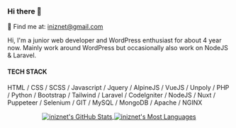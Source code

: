 ### Hi there 👋
💬 Find me at: iniznet@gmail.com

Hi, I'm a junior web developer and WordPress enthusiast for about 4 year now. Mainly work around WordPress but occasionally also work on NodeJS & Laravel.

#### TECH STACK

HTML / CSS / SCSS / Javascript / Jquery / AlpineJS / VueJS / Unpoly / PHP / Python / Bootstrap / Tailwind / Laravel / CodeIgniter / NodeJS / Nuxt / Puppeteer / Selenium / GIT / MySQL / MongoDB / Apache / NGINX

<p align="center">
  <a href="https://github.com/iniznet">
    <img align="center" src="https://github-readme-stats.vercel.app/api?username=iniznet&show_icons=true&count_private=true&hide_border=true&title_color=70a5fd&icon_color=bf91f3&text_color=38bdae&bg_color=ffffff00" alt="iniznet's GitHub Stats" />
  </a>
    <a href="https://github.com/iniznet">
    <img align="center" src="https://github-readme-stats.vercel.app/api/top-langs/?username=iniznet&show_icons=true&count_private=true&hide_border=true&title_color=70a5fd&icon_color=bf91f3&text_color=38bdae&bg_color=ffffff00" alt="iniznet's Most Languages" />
  </a>
 </p>
